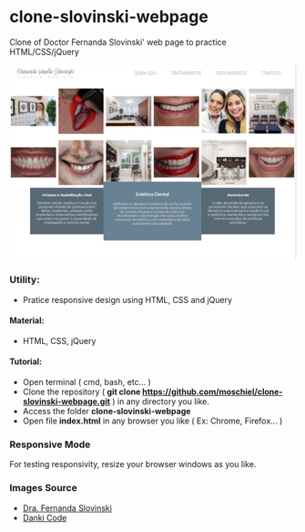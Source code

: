 # clone-slovinski-webpage
Clone of Doctor Fernanda Slovinski' web page to practice HTML/CSS/jQuery

![](clone-image.PNG)

### Utility:
- Pratice responsive design using HTML, CSS and jQuery

#### Material:
- HTML, CSS, jQuery

#### Tutorial:
- Open terminal ( cmd, bash, etc... )
- Clone the repository ( <b>git clone https://github.com/moschiel/clone-slovinski-webpage.git</b> ) in any directory you like.
- Access the folder <b>clone-slovinski-webpage</b>
- Open file <b>index.html</b> in any browser you like ( Ex: Chrome, Firefox... )

### Responsive Mode
For testing responsivity, resize your browser windows as you like.

### Images Source
- [Dra. Fernanda Slovinski](http://www.fernandaslovinski.com/)
- [Danki Code](https://cursos.dankicode.com/)


